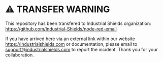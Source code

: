 # ⚠️ TRANSFER WARNING

This repository has been transfered to Industrial Shields organization: https://github.com/Industrial-Shields/node-red-email

If you have arrived here via an external link within our website https://industrialshields.com or documentation, please email to <support@industrialshields.com> to report the incident. Thank you for your collaboration.
